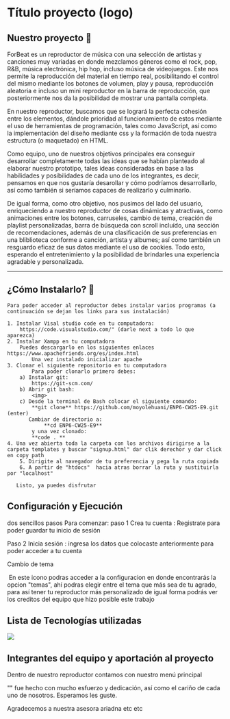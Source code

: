 # <h1> Título proyecto (logo) </h1>

## **Nuestro proyecto** 🎵
ForBeat es un reproductor de música con una selección de artistas y canciones muy variadas en donde mezclamos géneros como el rock, pop, R&B, música electrónica, hip hop, incluso música de videojuegos. Este nos permite la reproducción del material en tiempo real, posibilitando el control del mismo mediante los botones de volumen, play y pausa, reproducción aleatoria e incluso un mini reproductor en la barra de reproducción, que posteriormente nos da la posibilidad de mostrar una pantalla completa. 

En nuestro reproductor, buscamos que se logrará la perfecta cohesión entre los elementos, dándole prioridad al funcionamiento de estos mediante el uso de herramientas de programación, tales como JavaScript, así como la implementación del diseño mediante css y la formación de toda nuestra estructura (o maquetado) en HTML. 

Como equipo, uno de nuestros objetivos principales era conseguir desarrollar completamente todas las ideas que se habían planteado al elaborar nuestro prototipo, tales ideas consideradas en base a las habilidades y posibilidades de cada uno de los integrantes, es decir, pensamos en que nos gustaría desarollar y cómo podríamos desarrollarlo, así como también si seríamos capaces de realizarlo y culminarlo. 

De igual forma, como otro objetivo, nos pusimos del lado del usuario, enriqueciendo a nuestro reproductor de cosas dinámicas y atractivas, como animaciones entre los botones, carruseles, cambio de tema, creación de playlist personalizadas, barra de búsqueda con scroll incluído, una sección de recomendaciones, además de una clasificación de sus preferencias en una bliblioteca conforme a canción, artista y albumes; así como también un resguardo eficaz de sus datos mediante el uso de cookies. Todo esto, esperando el entretenimiento y la posibilidad de brindarles una experiencia agradable y personalizada. 

 --- 
 
## **¿Cómo Instalarlo?** 🔧
    Para poder acceder al reproductor debes instalar varios programas (a continuación se dejan los links para sus instalación)

	1. Instalar Visal studio code en tu computadora:
   		https://code.visualstudio.com/" (darle next a todo lo que aparezca)
	2. Instalar Xampp en tu computadora 
		Puedes descargarlo en los siguientes enlaces https://www.apachefriends.org/es/index.html 
    		Una vez instalado inicializar apache  
	3. Clonar el siguiente repositorio en tu computadora
     		Para poder clonarlo primero debes: 
		a) Instalar git:
			https://git-scm.com/
   		b) Abrir git bash:
   			<img>
   		c) Desde la terminal de Bash colocar el siguiente comando: 
			**git clone** https://github.com/moyolehuani/ENP6-CW25-E9.git (enter)
   		   Cambiar de directorio a: 		
      			**cd ENP6-CW25-E9**
   			y una vez clonado:
			**code . **  
   	4. Una vez abierta toda la carpeta con los archivos dirigirse a la carpeta templates y buscar "signup.html" dar clik derechor y dar click en copy path 
     	5. Dirigite al navegador de tu preferencia y pega la ruta copiada
      	6. A partir de "htdocs"  hacia atras borrar la ruta y sustituirla por "localhost" 
       
       Listo, ya puedes disfrutar 


## Configuración y Ejecución 
dos sencillos pasos 
Para comenzar: 
paso 1 
Crea tu cuenta : Registrate para poder guardar tu inicio de sesión 

Paso 2 
Inicia sesión : ingresa los datos que colocaste anteriormente para poder acceder a tu cuenta 

Cambio de tema 


<img engranaje > En este icono podras acceder a la configuracion en donde encontrarás la opcion "temas", ahí podras elegir entre el tema que más sea de tu agrado, para así tener tu reproductor más personalizado de igual forma podrás ver los creditos del equipo que hizo posible este trabajo 





## Lista de Tecnologías utilizadas 

  <img src="https://img.shields.io/badge/📖-bookworm-ffd3e2?style=flat-square">


## Integrantes del equipo y aportación al proyecto







Dentro de nuestro reproductor contamos con nuestro menú principal



"" fue hecho con mucho esfuerzo y dedicación, así como el cariño de cada uno de nosotros. Esperamos les guste. 

Agradecemos a nuestra asesora ariadna etc etc

